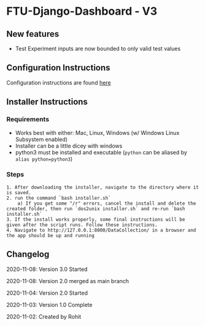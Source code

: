 # FTU-Django-Dashboard - V3
## New features
- Test Experiment inputs are now bounded to only valid test values

## Configuration Instructions
Configuration instructions are found [here](https://www.youtube.com/watch?v=tXPInUTOc4o&ab_channel=FTUReliability)

## Installer Instructions

### Requirements
- Works best with either: Mac, Linux, Windows (w/ Windows Linux Subsystem enabled)
- Installer can be a little dicey with windows
- python3 must be installed and executable (`python` can be aliased by `alias python=python3`)

### Steps
	1. After downloading the installer, navigate to the directory where it is saved.
	2. run the command `bash installer.sh`
		a) If you get some "/r" errors, cancel the install and delete the created folder, then run `dos2unix installer.sh` and re-run `bash installer.sh`
	3. If the install works properly, some final instructions will be given after the script runs. Follow these instructions.
	4. Navigate to http://127.0.0.1:8000/DataCollection/ in a browser and the app should be up and running

## Changelog
2020-11-08: Version 3.0 Started

2020-11-08: Version 2.0 merged as main branch

2020-11-04: Version 2.0 Started

2020-11-03: Version 1.0 Complete

2020-11-02: Created by Rohit
